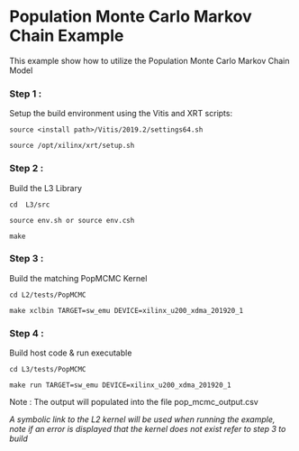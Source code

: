 
# Population Monte Carlo Markov Chain Example

This example show how to utilize the Population Monte Carlo Markov Chain Model

### Step 1 :
Setup the build environment using the Vitis and XRT scripts:

    source <install path>/Vitis/2019.2/settings64.sh

    source /opt/xilinx/xrt/setup.sh

### Step 2 :
Build the L3 Library

    cd  L3/src

    source env.sh or source env.csh

    make


### Step 3 :
Build the matching PopMCMC Kernel

    cd L2/tests/PopMCMC

    make xclbin TARGET=sw_emu DEVICE=xilinx_u200_xdma_201920_1


### Step 4 :
Build host code & run executable

    cd L3/tests/PopMCMC

    make run TARGET=sw_emu DEVICE=xilinx_u200_xdma_201920_1

Note : The output will populated into the file pop_mcmc_output.csv

*A symbolic link to the L2 kernel will be used when running the example, note if an error is displayed that the kernel does not exist refer to step 3 to build*

